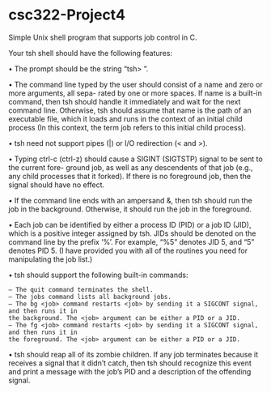 # csc322-Project4
Simple Unix shell program that supports job control in C.

Your tsh shell should have the following features:

• The prompt should be the string “tsh> ”.

• The command line typed by the user should consist of a name and zero or more arguments, all sepa-
rated by one or more spaces. If name is a built-in command, then tsh should handle it immediately
and wait for the next command line. Otherwise, tsh should assume that name is the path of an
executable file, which it loads and runs in the context of an initial child process (In this context, the
term job refers to this initial child process).

• tsh need not support pipes (|) or I/O redirection (< and >).

• Typing ctrl-c (ctrl-z) should cause a SIGINT (SIGTSTP) signal to be sent to the current fore-
ground job, as well as any descendents of that job (e.g., any child processes that it forked). If there is
no foreground job, then the signal should have no effect.

• If the command line ends with an ampersand &, then tsh should run the job in the background.
Otherwise, it should run the job in the foreground.

• Each job can be identified by either a process ID (PID) or a job ID (JID), which is a positive integer
assigned by tsh. JIDs should be denoted on the command line by the prefix ’%’. For example, “%5”
denotes JID 5, and “5” denotes PID 5. (I have provided you with all of the routines you need for
manipulating the job list.)

• tsh should support the following built-in commands:

    – The quit command terminates the shell.
    – The jobs command lists all background jobs.
    – The bg <job> command restarts <job> by sending it a SIGCONT signal, and then runs it in
    the background. The <job> argument can be either a PID or a JID.
    – The fg <job> command restarts <job> by sending it a SIGCONT signal, and then runs it in
    the foreground. The <job> argument can be either a PID or a JID.

• tsh should reap all of its zombie children. If any job terminates because it receives a signal that
it didn’t catch, then tsh should recognize this event and print a message with the job’s PID and a
description of the offending signal.
